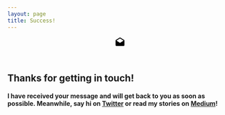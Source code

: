 ```yaml
---
layout: page
title: Success!
---
```


<header class="content-header ctnr-golden">
	<svg class="header-icon" width="24" height="24" viewBox="0 0 24 24"><defs><linearGradient id="icon-gradient" x1="0%" y1="0%" x2="100%" y2="100%"><stop offset="0%" stop-color="#DD2476" /><stop offset="100%" stop-color="#FF512F" /></linearGradient></defs><path d="M4,8L12,13L20,8V8L12,3L4,8V8M22,8V18A2,2 0 0,1 20,20H4A2,2 0 0,1 2,18V8C2,7.27 2.39,6.64 2.97,6.29L12,0.64L21.03,6.29C21.61,6.64 22,7.27 22,8Z" /></svg>
</header>
<article class="ctnr-golden" style="margin-bottom:4rem">
	<h1>Thanks for getting in touch!</h1>
	<h4>I have received your message and will get back to you as soon as possible. Meanwhile, say hi on <a href="https://twitter.com/connor_baer" class="strong link">Twitter</a> or read my stories on <a href="https://medium.com/@connor_baer" class="strong link">Medium</a>!</h4>
</article>